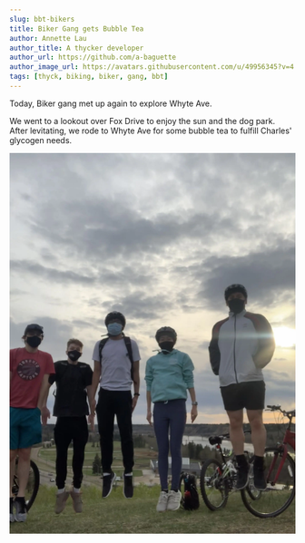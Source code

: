 ```yaml
---
slug: bbt-bikers
title: Biker Gang gets Bubble Tea
author: Annette Lau
author_title: A thycker developer
author_url: https://github.com/a-baguette
author_image_url: https://avatars.githubusercontent.com/u/49956345?v=4
tags: [thyck, biking, biker, gang, bbt]
---
```


Today, Biker gang met up again to explore Whyte Ave.

<!--truncate-->

We went to a lookout over Fox Drive to enjoy the sun and the dog park. After levitating, we rode to Whyte Ave for some bubble tea to fulfill Charles' glycogen needs.

![Biker-Gang](/img/blog/levitating.webp)
